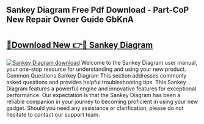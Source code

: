 ## Sankey Diagram Free Pdf Download - Part-CoP New Repair Owner Guide GbKnA

# <h2><a href="http://dfly328.blite.top/?on=Sankey+Diagram">🔗Download New 👉🔴 Sankey Diagram</a></h2>

[![Sankey Diagram download](https://i.imgur.com/lujVjoI.png)](http://dfly328.blite.top/?on=Sankey+Diagram)
Welcome to the Sankey Diagram user manual, your one-stop resource for understanding and using your new product. Common Questions Sankey Diagram This section addresses commonly asked questions and provides helpful troubleshooting tips. This Sankey Diagram features a powerful engine and innovative features for exceptional performance. Our expectation is that the Sankey Diagram has been a reliable companion in your journey to becoming proficient in using your new gadget. Should you need any assistance or clarification, please do not hesitate to contact our support team.
